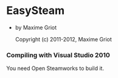# EasySteam
* by Maxime Griot

	Copyright (c) 2011-2012, Maxime Griot

### Compiling with Visual Studio 2010

You need Open Steamworks to build it.